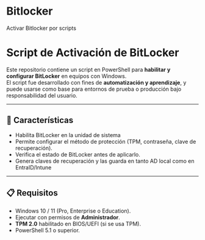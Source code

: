 # Bitlocker
Activar Bitlocker por scripts
# Script de Activación de BitLocker

Este repositorio contiene un script en PowerShell para **habilitar y configurar BitLocker** en equipos con Windows.  
El script fue desarrollado con fines de **automatización y aprendizaje**, y puede usarse como base para entornos de prueba o producción bajo responsabilidad del usuario.

---

## 🚀 Características
- Habilita BitLocker en la unidad de sistema
- Permite configurar el método de protección (TPM, contraseña, clave de recuperación).
- Verifica el estado de BitLocker antes de aplicarlo.
- Genera claves de recuperación y las guarda en tanto AD local como en EntraID/Intune

---

## 📋 Requisitos
- Windows 10 / 11 (Pro, Enterprise o Education).
- Ejecutar con permisos de **Administrador**.
- **TPM 2.0** habilitado en BIOS/UEFI (si se usa TPM).
- PowerShell 5.1 o superior.
